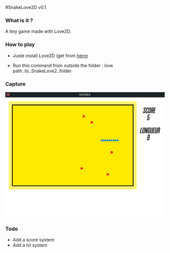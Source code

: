 
#SnakeLove2D
v0.1


### What is it ?

A tiny game made with Love2D.

### How to play

- Juste install Love2D (get from [herre](https://love2d.org/)

- Run this command from outside the folder : love path..to..SnakeLove2..folder

### Capture

![SnakeLove2](./presentation/SnakeLove2-1.png "SnakeLove2")

### Todo

- Add a score system
- Add a lvl system